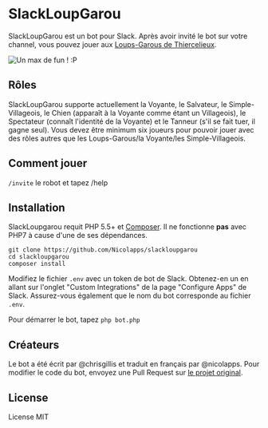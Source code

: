 # SlackLoupGarou
SlackLoupGarou est un bot pour Slack. Après avoir invité le bot sur votre channel, vous pouvez jouer aux [Loups-Garous de Thiercelieux](https://fr.wikipedia.org/wiki/Les_Loups-garous_de_Thiercelieux).

![Un max de fun ! :P](http://cdn.nicolapps.ch/images/uploads/1454241003.png)

## Rôles
SlackLoupGarou supporte actuellement la Voyante, le Salvateur, le Simple-Villageois, le Chien (apparaît à la Voyante comme étant un Villageois), le Spectateur (connaît l'identité de la Voyante) et le Tanneur (s'il se fait tuer, il gagne seul). Vous devez être minimum six joueurs pour pouvoir jouer avec des rôles autres que les Loups-Garous/la Voyante/les Simple-Villageois.

## Comment jouer
`/invite` le robot et tapez /help

## Installation
SlackLoupgarou requit PHP 5.5+ et [Composer](https://getcomposer.org/). Il ne fonctionne **pas** avec PHP7 à cause d'une de ses dépendances.

```
git clone https://github.com/Nicolapps/slackloupgarou
cd slackloupgarou
composer install
```

Modifiez le fichier `.env` avec un token de bot de Slack. Obtenez-en un en allant sur l'onglet "Custom Integrations" de la page "Configure Apps" de Slack. Assurez-vous également que le nom du bot corresponde au fichier `.env`.

Pour démarrer le bot, tapez `php bot.php`

## Créateurs

Le bot a été écrit par @chrisgillis et traduit en français par @nicolapps. Pour modifier le code du bot, envoyez une Pull Request sur [le projet original](https://github.com/chrisgillis/slackwolf).

## License

License MIT

